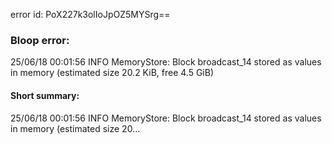 error id: PoX227k3olIoJpOZ5MYSrg==
### Bloop error:

25/06/18 00:01:56 INFO MemoryStore: Block broadcast_14 stored as values in memory (estimated size 20.2 KiB, free 4.5 GiB)
#### Short summary: 

25/06/18 00:01:56 INFO MemoryStore: Block broadcast_14 stored as values in memory (estimated size 20...